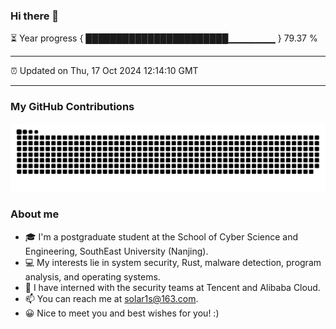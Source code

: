 ### Hi there 👋

⏳ Year progress { ███████████████████████▁▁▁▁▁▁▁ } 79.37 %

---

⏰ Updated on Thu, 17 Oct 2024 12:14:10 GMT

---
### My GitHub Contributions    

![](https://raw.githubusercontent.com/chenzongyao200127/chenzongyao200127/main/assets/github-contribution-grid-snake.svg)          

### About me   

- 🎓 I'm a postgraduate student at the School of Cyber Science and Engineering, SouthEast University (Nanjing).  
- 💻 My interests lie in system security, Rust, malware detection, program analysis, and operating systems.  
- 💼 I have interned with the security teams at Tencent and Alibaba Cloud.  
- 📫 You can reach me at solar1s@163.com.  
- 😀 Nice to meet you and best wishes for you! :)


